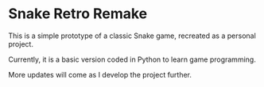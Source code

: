 # Snake Retro Remake

This is a simple prototype of a classic Snake game, recreated as a personal project.

Currently, it is a basic version coded in Python to learn game programming.

More updates will come as I develop the project further.
